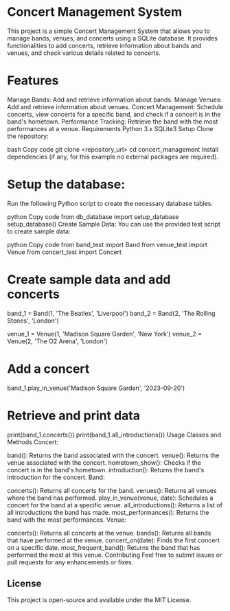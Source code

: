 
# Concert Management System
This project is a simple Concert Management System that allows you to manage bands, venues, and concerts using a SQLite database. It provides functionalities to add concerts, retrieve information about bands and venues, and check various details related to concerts.

# Features
Manage Bands: Add and retrieve information about bands.
Manage Venues: Add and retrieve information about venues.
Concert Management: Schedule concerts, view concerts for a specific band, and check if a concert is in the band's hometown.
Performance Tracking: Retrieve the band with the most performances at a venue.
Requirements
Python 3.x
SQLite3
Setup
Clone the repository:

bash
Copy code
git clone <repository_url>
cd concert_management
Install dependencies (if any, for this example no external packages are required).

# Setup the database:
 Run the following Python script to create the necessary database tables:

python
Copy code
from db_database import setup_database
setup_database()
Create Sample Data: You can use the provided test script to create sample data:

python
Copy code
from band_test import Band
from venue_test import Venue
from concert_test import Concert

# Create sample data and add concerts
band_1 = Band(1, 'The Beatles', 'Liverpool')
band_2 = Band(2, 'The Rolling Stones', 'London')

venue_1 = Venue(1, 'Madison Square Garden', 'New York')
venue_2 = Venue(2, 'The O2 Arena', 'London')

# Add a concert
band_1.play_in_venue('Madison Square Garden', '2023-09-20')

# Retrieve and print data
print(band_1.concerts())
print(band_1.all_introductions())
Usage
Classes and Methods
Concert:

band(): Returns the band associated with the concert.
venue(): Returns the venue associated with the concert.
hometown_show(): Checks if the concert is in the band's hometown.
introduction(): Returns the band's introduction for the concert.
Band:

concerts(): Returns all concerts for the band.
venues(): Returns all venues where the band has performed.
play_in_venue(venue, date): Schedules a concert for the band at a specific venue.
all_introductions(): Returns a list of all introductions the band has made.
most_performances(): Returns the band with the most performances.
Venue:

concerts(): Returns all concerts at the venue.
bands(): Returns all bands that have performed at the venue.
concert_on(date): Finds the first concert on a specific date.
most_frequent_band(): Returns the band that has performed the most at this venue.
Contributing
Feel free to submit issues or pull requests for any enhancements or fixes.



## License
This project is open-source and available under the MIT License.






